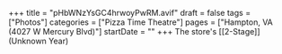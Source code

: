 +++
title = "pHbWNzYsGC4hrwoyPwRM.avif"
draft = false
tags = ["Photos"]
categories = ["Pizza Time Theatre"]
pages = ["Hampton, VA (4027 W Mercury Blvd)"]
startDate = ""
+++
The store's [[2-Stage]] (Unknown Year)
